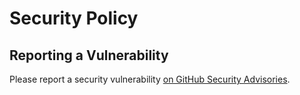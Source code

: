 # Security Policy

## Reporting a Vulnerability

Please report a security vulnerability [on GitHub Security Advisories](https://github.com/xdev-software/spring-security-advanced-authentication-ui/security/advisories/new).
